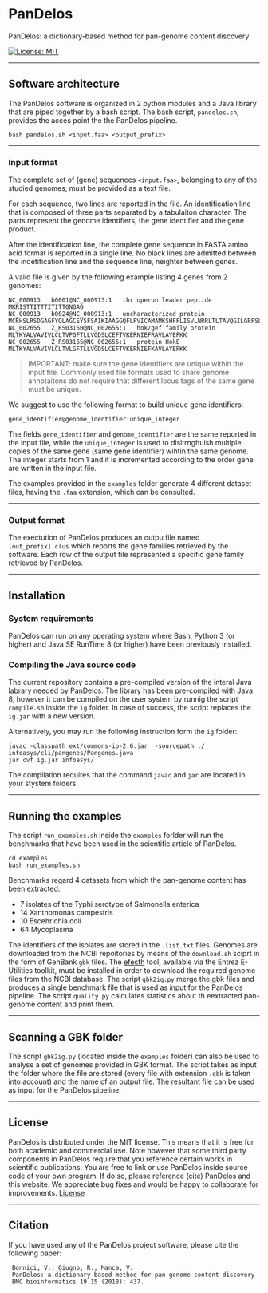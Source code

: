 # PanDelos
PanDelos: a dictionary-based method for pan-genome content discovery

[![License: MIT](https://img.shields.io/badge/License-MIT-yellow.svg)](https://opensource.org/licenses/MIT) [](#lang-en)

<hr />

## Software architecture
The PanDelos software is organized in 2 python modules and a Java library that are piped together by a bash script.
The bash script, `pandelos.sh`, provides the acces point the the PanDelos pipeline.

```
bash pandelos.sh <input.faa> <output_prefix>
```

<hr />

### Input format

The complete set of (gene) sequences `<input.faa>`, belonging to any of the studied genomes, must be provided as a text file.


For each sequence, two lines are reported in the file. An identification line that is composed of three parts separated by a tabulaiton character. The parts represent the genome identifiers, the gene identifier and the gene product. 

After the identification line, the complete gene sequence in FASTA amino acid format is reported in a single line. No black lines are admitted between the indetification line and the sequence line, neighter between genes.

A valid file is given by the following example listing 4 genes from 2 genomes:
```
NC_000913	b0001@NC_000913:1	thr operon leader peptide
MKRISTTITTTITITTGNGAG
NC_000913	b0024@NC_000913:1	uncharacterized protein
MCRHSLRSDGAGFYQLAGCEYSFSAIKIAAGGQFLPVICAMAMKSHFFLISVLNRRLTLTAVQGILGRFSLF
NC_002655	Z_RS03160@NC_002655:1	hok/gef family protein
MLTKYALVAVIVLCLTVPGFTLLVGDSLCEFTVKERNIEFRAVLAYEPKK
NC_002655	Z_RS03165@NC_002655:1	protein HokE
MLTKYALVAVIVLCLTVLGFTLLVGDSLCEFTVKERNIEFKAVLAYEPKK
```
> IMPORTANT: make sure the gene identifiers are unique within the input file. Commonly used file formats used to share genome annotaitons do not require that different locus tags of the same gene must be unique.

We suggest to use the following format to build unique gene identifiers:
```
gene_identifier@genome_identifier:unique_integer
```
The fields `gene_identifier` and `genome_identifier` are the same reported in the input file, while the `unique_integer` is used to disitrnghuish multiple copies of the same gene (same gene identifier) wihtin the same genome. The integer starts from 1 and it is incremented according to the order gene are written in the input file.


The examples provided in the `examples` folder generate 4 different dataset files, having the `.faa` extension, which can be consulted.

<hr />

### Output format
The exectution of PanDelos produces an outpu file named `[out_prefix].clus` which reports the gene families retrieved by the software.
Each row of the output file represented a specific gene family retrieved by PanDelos.

<hr />

## Installation
### System requirements
PanDelos can run on any operating system where Bash, Python 3 (or higher) and Java SE RunTime 8 (or higher) have been previously installed.

### Compiling the Java source code
The current repository contains a pre-compiled version of the interal Java labrary needed by PanDelos. The library has been pre-compiled with Java 8, however it can be compiled on the user system by runnig the script `compile.sh` inside the `ig` folder. In case of success, the script replaces the `ig.jar` with a new version. 

Alternatively, you may run the following instruction form the `ig` folder:

```
javac -classpath ext/commons-io-2.6.jar  -sourcepath ./ infoasys/cli/pangenes/Pangenes.java
jar cvf ig.jar infoasys/
```
The compilation requires that the command `javac` and `jar` are located in your stystem folders.

<hr />

## Running the examples
The script `run_examples.sh` inside the `examples` forlder will run the benchmarks that have been used in the scientific article of PanDelos.

```
cd examples
bash run_examples.sh
```

Benchmarks regard 4 datasets from which the pan-genome content has been extracted:
* 7 isolates of the Typhi serotype of Salmonella enterica 
* 14 Xanthomonas campestris
* 10 Escehrichia coli
* 64 Mycoplasma

The identifiers of the isolates are stored in the `.list.txt` files.
Genomes are downloaded from the NCBI repoitories by means of the `download.sh` sciprt in the form of GenBank `gbk` files.
The [efecth](https://www.ncbi.nlm.nih.gov/books/NBK179288/) tool, available via the Entrez E-Utilities toolkit, must be installed in order to download the required genome files from the NCBI database.
The script `gbk2ig.py` merge the gbk files and produces a single benchmark file that is used as input for the PanDelos pipeline.
The script `quality.py` calculates statistics about th eextracted pan-genome content and print them.

<hr />

## Scanning a GBK folder
The script `gbk2ig.py` (located inside the `examples` folder) can also be used to analyse a set of genomes provided in GBK format. The script takes as input the folder where the file are stored (every file with extension `.gbk` is taken into account) and the name of an output file. The resultant file can be used as input for the PanDelos pipeline.

<hr />

## License
PanDelos is distributed under the MIT license. This means that it is free for both academic and commercial use. Note however that some third party components in PanDelos require that you reference certain works in scientific publications.
You are free to link or use PanDelos inside source code of your own program. If do so, please reference (cite) PanDelos and this website. We appreciate bug fixes and would be happy to collaborate for improvements. 
[License](https://raw.githubusercontent.com/GiugnoLab/PanDelos/master/LICENSE)

<hr />

## Citation
If you have used any of the PanDelos project software, please cite the following paper:

     Bonnici, V., Giugno, R., Manca, V.
     PanDelos: a dictionary-based method for pan-genome content discovery
     BMC bioinformatics 19.15 (2018): 437.
